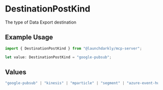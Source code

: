 # DestinationPostKind

The type of Data Export destination

## Example Usage

```typescript
import { DestinationPostKind } from "@launchdarkly/mcp-server";

let value: DestinationPostKind = "google-pubsub";
```

## Values

```typescript
"google-pubsub" | "kinesis" | "mparticle" | "segment" | "azure-event-hubs" | "snowflake-v2"
```